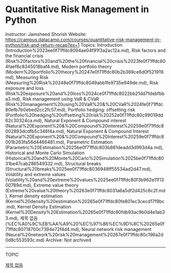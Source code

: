 # Quantitative Risk Management in Python

Instructor: Jamsheed Shorish
Website: https://campus.datacamp.com/courses/quantitative-risk-management-in-python/risk-and-return-recap?ex=1
Topics: Introduction (Introduction%2023ee0f71ffdc8094ae04f91f3a2ac12a.md), Risk factors and the financial crisis (Risk%20factors%20and%20the%20financial%20crisis%2023fe0f71ffdc804faef6c8345018baf4.md), Modern portfolio theory (Modern%20portfolio%20theory%20247e0f71ffdc80b2b369ce6d0f521919.md), Measuring Risk (Measuring%20Risk%20248e0f71ffdc8049abb1fe9735e949de.md), Risk exposure and loss (Risk%20exposure%20and%20loss%2024ce0f71ffdc8022bb21dd7fdebfbba3.md), Risk management using VaR & CVaR (Risk%20management%20using%20VaR%20&%20CVaR%2024fe0f71ffdc80efb7b0ebed2cc2fc57.md), Portfolio hedging: offsetting risk (Portfolio%20hedging%20offsetting%20risk%20252e0f71ffdc80c99019dd62c30324ca.md), Natural Exponent & Compound interest (Natural%20Exponent%20&%20Compound%20interest%20259e0f71ffdc8002893dcdfb5c346f4a.md), Natural Exponent & Compound Interest (Natural%20Exponent%20&%20Compound%20Interest%20259e0f71ffdc8001b263fa56d4466481.md), Parametric Estimation (Parametric%20Estimation%2025be0f71ffdc803b861deadd3d993d4a.md), Historical and Monte Carlo Simulation (Historical%20and%20Monte%20Carlo%20Simulation%2025be0f71ffdc8031be47cab286549332.md), Structural breaks (Structural%20breaks%2025ee0f71ffdc8036948ff55534ad2d47.md), Volatility and extreme values (Volatility%20and%20extreme%20values%2025ee0f71ffdc80f3b962e11f1300789d.md), Extreme value theory (Extreme%20value%20theory%20263e0f71ffdc8031a6a5df2d425c6c2f.md), Kernel density estimation (Kernel%20density%20estimation%20265e0f71ffdc80fe801ec3cecd17f9bc.md), Kernel Density Estimation (Kernel%20Density%20Estimation%20265e0f71ffdc80fdb93ac9b0d4e1ab33.md), 제목 없음 (%EC%A0%9C%EB%AA%A9%20%EC%97%86%EC%9D%8C%20265e0f71ffdc80718700c7394e72f4d4.md), Neural network risk management (Neural%20network%20risk%20management%20267e0f71ffdc80c196a2d0d8c553593c.md)
Archive: Not archived

---

TOPIC

<aside>

[제목 없음](%EC%A0%9C%EB%AA%A9%20%EC%97%86%EC%9D%8C%2023ee0f71ffdc819a8526ca561f3eea03.csv)

</aside>